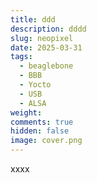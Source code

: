 ```yaml
---
title: ddd
description: dddd
slug: neopixel
date: 2025-03-31
tags:
  - beaglebone
  - BBB
  - Yocto
  - USB
  - ALSA
weight: 
comments: true
hidden: false
image: cover.png
---
```

xxxx